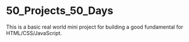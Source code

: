 # 50_Projects_50_Days
This is a basic real world mini project for building a good fundamental for HTML/CSS/JavaScript.
